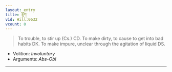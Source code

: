 ```yaml
---
layout: entry
title: རྙོག་
vid: Hill:0632
vcount: 0
---
```

> To trouble, to stir up (Cs\.) CD\. To make dirty, to cause to get into bad habits DK\. To make impure, unclear through the agitation of liquid DS\.

* Volition: _Involuntary_
* Arguments: _Abs-Obl_

---

